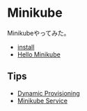 # Minikube

Minikubeやってみた。

- [install](https://kubernetes.io/ja/docs/setup/learning-environment/minikube/)
- [Hello Minikube](https://kubernetes.io/ja/docs/tutorials/hello-minikube/)

## Tips

- [Dynamic Provisioning](dynamic-provisioning/)
- [Minikube Service](service/)

